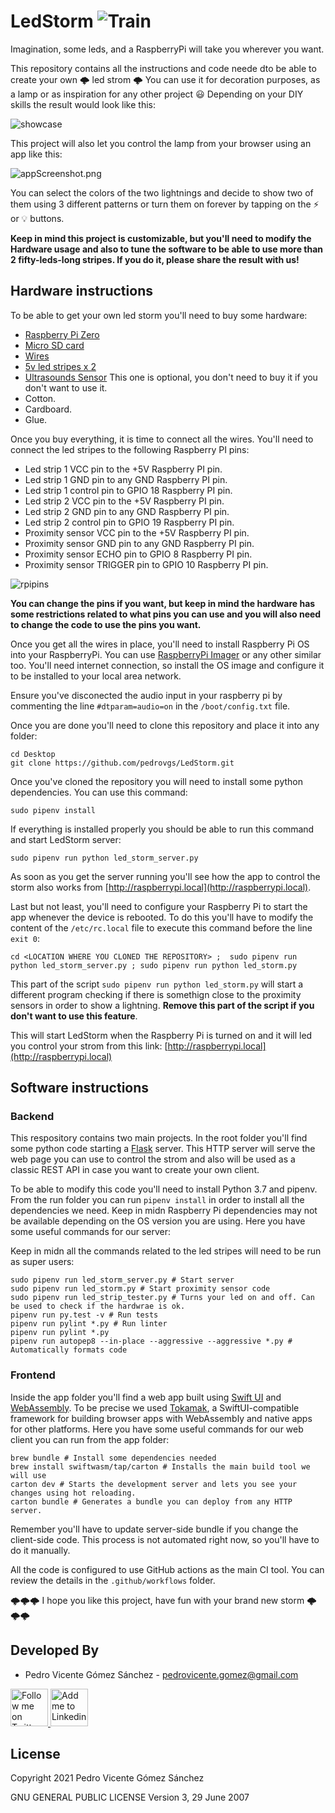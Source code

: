 # LedStorm ![Train](https://github.com/pedrovgs/LedStorm/workflows/Check/badge.svg)

Imagination, some leds, and a RaspberryPi will take you wherever you want.

This repository contains all the instructions and code neede dto be able to create your own 🌩 led strom 🌩 You can use it for decoration purposes, as a lamp or as inspiration for any other project :smiley: Depending on your DIY skills the result would look like this:

![showcase](./art/showcase.gif)

This project will also let you control the lamp from your browser using an app like this:

![appScreenshot.png](./art/appScreenshot.png)

You can select the colors of the two lightnings and decide to show two of them using 3 different patterns or turn them on forever by tapping on the ⚡️ or 💡 buttons.

**Keep in mind this project is customizable, but you'll need to modify the Hardware usage and also to tune the software to be able to use more than 2 fifty-leds-long stripes. If you do it, please share the result with us!** 

## Hardware instructions

To be able to get your own led storm you'll need to buy some hardware:

* [Raspberry Pi Zero](https://www.amazon.es/Raspberry-Pi-Zero-Kit-inicio/dp/B072LWBL37/ref=sr_1_5?__mk_es_ES=%C3%85M%C3%85%C5%BD%C3%95%C3%91&dchild=1&keywords=raspberry+pi+zero&qid=1627318147&sr=8-5)
* [Micro SD card](https://www.amazon.es/ARCANITE-Tarjeta-microSDXC-adaptador-AKV30A164/dp/B07RW7RSVQ/ref=sr_1_1_sspa?__mk_es_ES=%C3%85M%C3%85%C5%BD%C3%95%C3%91&dchild=1&keywords=micro+sd+card&qid=1627318348&sr=8-1-spons&psc=1&spLa=ZW5jcnlwdGVkUXVhbGlmaWVyPUEyUEVTQ0RQSzBYQzBHJmVuY3J5cHRlZElkPUEwMjA5MDIzVDE3SVhFQTRZS0Q2JmVuY3J5cHRlZEFkSWQ9QTA2ODIzNTczUjRDRUZFVDhZMldSJndpZGdldE5hbWU9c3BfYXRmJmFjdGlvbj1jbGlja1JlZGlyZWN0JmRvTm90TG9nQ2xpY2s9dHJ1ZQ==)
* [Wires](https://www.amazon.es/AZDelivery-Jumper-Arduino-Raspberry-Breadboard/dp/B07VFK8L9F/ref=sr_1_21?__mk_es_ES=%C3%85M%C3%85%C5%BD%C3%95%C3%91&dchild=1&keywords=raspberry+pi+jumper&qid=1627318379&sr=8-21)
* [5v led stripes x 2](https://www.amazon.es/gp/product/B088B9LK1M/ref=ppx_yo_dt_b_asin_title_o09_s00?ie=UTF8&psc=1)
* [Ultrasounds Sensor](https://www.amazon.es/M%C3%B3dulo-medici%C3%B3n-distancia-ultras%C3%B3nico-precisi%C3%B3n/dp/B088PCXB5M/ref=asc_df_B088PCXB5M/?tag=googshopes-21&linkCode=df0&hvadid=469181688672&hvpos=&hvnetw=g&hvrand=18132390602775342885&hvpone=&hvptwo=&hvqmt=&hvdev=c&hvdvcmdl=&hvlocint=&hvlocphy=1005419&hvtargid=pla-971971076325&psc=1) This one is optional, you don't need to buy it if you don't want to use it.
* Cotton.
* Cardboard.
* Glue.

Once you buy everything, it is time to connect all the wires. You'll need to connect the led stripes to the following Raspberry PI pins:

* Led strip 1 VCC pin to the +5V Raspberry PI pin.
* Led strip 1 GND pin to any GND Raspberry PI pin.
* Led strip 1 control pin to GPIO 18 Raspberry PI pin.
* Led strip 2 VCC pin to the +5V Raspberry PI pin.
* Led strip 2 GND pin to any GND Raspberry PI pin.
* Led strip 2 control pin to GPIO 19 Raspberry PI pin.
* Proximity sensor VCC pin to the +5V Raspberry PI pin.
* Proximity sensor GND pin to any GND Raspberry PI pin.
* Proximity sensor ECHO pin to GPIO 8 Raspberry PI pin.
* Proximity sensor TRIGGER pin to GPIO 10 Raspberry PI pin.

![rpipins](./art/rpiPins.png)

**You can change the pins if you want, but keep in mind the hardware has some restrictions related to what pins you can use and you will also need to change the code to use the pins you want.**

Once you get all the wires in place, you'll need to install Raspberry Pi OS into your RaspberryPi. You can use [RaspberryPi Imager](https://www.raspberrypi.org/software/) or any other similar too. You'll need internet connection, so install the OS image and configure it to be installed to your local area network.

Ensure you've disconected the audio input in your raspberry pi by commenting the line ``#dtparam=audio=on`` in the ``/boot/config.txt`` file.

Once you are done you'll need to clone this repository and place it into any folder:

```
cd Desktop
git clone https://github.com/pedrovgs/LedStorm.git
```

Once you've cloned the repository you will need to install some python dependencies. You can use this command:

```
sudo pipenv install
```

If everything is installed properly you should be able to run this command and start LedStorm server:

```
sudo pipenv run python led_storm_server.py
```

As soon as you get the server running you'll see how the app to control the storm also works from [http://raspberrypi.local](http://raspberrypi.local).

Last but not least, you'll need to configure your Raspberry Pi to start the app whenever the device is rebooted. To do this you'll have to modify the content of the ``/etc/rc.local`` file to execute this command before the line ``exit 0``:

```
cd <LOCATION WHERE YOU CLONED THE REPOSITORY> ;  sudo pipenv run python led_storm_server.py ; sudo pipenv run python led_storm.py
```

This part of the script ``sudo pipenv run python led_storm.py`` will start a different program checking if there is somethign close to the proximity sensors in order to show a lightning. **Remove this part of the script if you don't want to use this feature**. 

This will start LedStorm when the Raspberry Pi is turned on and it will led you control your strom from this link: [http://raspberrypi.local](http://raspberrypi.local)

## Software instructions

### Backend

This respository contains two main projects. In the root folder you'll find some python code starting a [Flask](https://flask.palletsprojects.com/en/2.0.x/) server. This HTTP server will serve the web page you can use to control the strom and also will be used as a classic REST API in case you want to create your own client.

To be able to modify this code you'll need to install Python 3.7 and pipenv. From the run folder you can run ``pipenv install`` in order to install all the dependencies we need. Keep in midn Raspberry Pi dependencies may not be available depending on the OS version you are using. Here you have some useful commands for our server:

Keep in midn all the commands related to the led stripes will need to be run as super users:

```
sudo pipenv run led_storm_server.py # Start server
sudo pipenv run led_storm.py # Start proximity sensor code
sudo pipenv run led_strip_tester.py # Turns your led on and off. Can be used to check if the hardwrae is ok.
pipenv run py.test -v # Run tests
pipenv run pylint *.py # Run linter
pipenv run pylint *.py
pipenv run autopep8 --in-place --aggressive --aggressive *.py # Automatically formats code
```

### Frontend

Inside the app folder you'll find a web app built using [Swift UI](https://developer.apple.com/xcode/swiftui/) and [WebAssembly](https://developer.mozilla.org/es/docs/WebAssembly). To be precise we used [Tokamak](https://github.com/TokamakUI/Tokamak), a SwiftUI-compatible framework for building browser apps with WebAssembly and native apps for other platforms. Here you have some useful commands for our web client you can run from the app folder:

```
brew bundle # Install some dependencies needed
brew install swiftwasm/tap/carton # Installs the main build tool we will use
carton dev # Starts the development server and lets you see your changes using hot reloading.
carton bundle # Generates a bundle you can deploy from any HTTP server.
```

Remember you'll have to update server-side bundle if you change the client-side code. This process is not automated right now, so you'll have to do it manually.

All the code is configured to use GitHub actions as the main CI tool. You can review the details in the ``.github/workflows`` folder. 

🌩🌩🌩 I hope you like this project, have fun with your brand new storm 🌩🌩🌩

Developed By
------------

* Pedro Vicente Gómez Sánchez - <pedrovicente.gomez@gmail.com>

<a href="https://twitter.com/pedro_g_s">
  <img alt="Follow me on Twitter" src="https://image.freepik.com/iconos-gratis/twitter-logo_318-40209.jpg" height="60" width="60"/>
</a>
<a href="https://es.linkedin.com/in/pedrovgs">
  <img alt="Add me to Linkedin" src="https://image.freepik.com/iconos-gratis/boton-del-logotipo-linkedin_318-84979.png" height="60" width="60"/>
</a>

License
-------

Copyright 2021 Pedro Vicente Gómez Sánchez

GNU GENERAL PUBLIC LICENSE Version 3, 29 June 2007